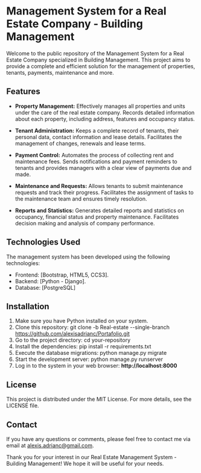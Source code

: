 # Management System for a Real Estate Company - Building Management

Welcome to the public repository of the Management System for a Real Estate Company specialized in Building Management. This project aims to provide a complete and efficient solution for the management of properties, tenants, payments, maintenance and more.

## Features
- **Property Management:** Effectively manages all properties and units under the care of the real estate company. Records detailed information about each property, including address, features and occupancy status.

- **Tenant Administration:** Keeps a complete record of tenants, their personal data, contact information and lease details. Facilitates the management of changes, renewals and lease terms.

- **Payment Control:** Automates the process of collecting rent and maintenance fees. Sends notifications and payment reminders to tenants and provides managers with a clear view of payments due and made.

- **Maintenance and Requests:** Allows tenants to submit maintenance requests and track their progress. Facilitates the assignment of tasks to the maintenance team and ensures timely resolution.

- **Reports and Statistics:** Generates detailed reports and statistics on occupancy, financial status and property maintenance. Facilitates decision making and analysis of company performance.

## Technologies Used
The management system has been developed using the following technologies:

- Frontend: [Bootstrap, HTML5, CCS3].
- Backend: [Python - Django].
- Database: [PostgreSQL]
## Installation
1. Make sure you have Python installed on your system.
1. Clone this repository: git clone -b Real-estate --single-branch https://github.com/alexisadrianc/Portafolio.git 
1. Go to the project directory: cd your-repository
1. Install the dependencies: pip install -r requirements.txt
1. Execute the database migrations: python manage.py migrate
1. Start the development server: python manage.py runserver
1. Log in to the system in your web browser: **http://localhost:8000**

## License
This project is distributed under the MIT License. For more details, see the LICENSE file.

## Contact
If you have any questions or comments, please feel free to contact me via email at alexis.adrianc@gmail.com.

Thank you for your interest in our Real Estate Management System - Building Management! We hope it will be useful for your needs.
